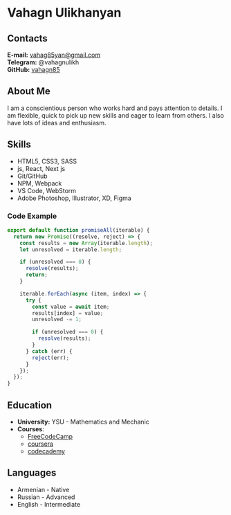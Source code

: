 # Vahagn Ulikhanyan

## Contacts

**E-mail:** vahag85yan@gmail.com<br/>
**Telegram:** @vahagnulikh<br/>
**GitHub:** [vahagn85](https://github.com/vahagn85)

## About Me

I am a conscientious person who works hard and pays attention to details. I am flexible, quick to pick up new skills and eager to learn from others. I also have lots of ideas and enthusiasm.

## Skills

- HTML5, CSS3, SASS
- js, React, Next js
- Git/GitHub
- NPM, Webpack
- VS Code, WebStorm
- Adobe Photoshop, Illustrator, XD, Figma

### Code Example

```javascript
export default function promiseAll(iterable) {
  return new Promise((resolve, reject) => {
    const results = new Array(iterable.length);
    let unresolved = iterable.length;

    if (unresolved === 0) {
      resolve(results);
      return;
    }

    iterable.forEach(async (item, index) => {
      try {
        const value = await item;
        results[index] = value;
        unresolved -= 1;

        if (unresolved === 0) {
          resolve(results);
        }
      } catch (err) {
        reject(err);
      }
    });
  });
}
```

## Education

- **University:** YSU - Mathematics and Mechanic
- **Courses**:
  - [FreeCodeCamp](https://www.freecodecamp.org/)
  - [coursera](https://www.coursera.org/)
  - [codecademy](https://www.codecademy.com/)

## Languages

- Armenian - Native
- Russian - Advanced
- English - Intermediate
